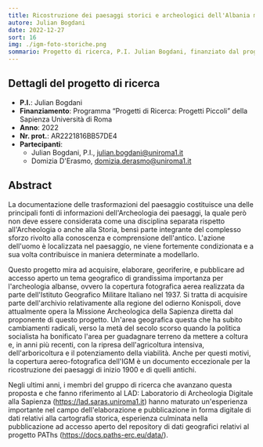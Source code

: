 ```yaml
---
title: Ricostruzione dei paesaggi storici e archeologici dell'Albania meridionale attraverso l'utilizzo di fotografie aeree storiche della Seconda Guerra Mondiale
autore: Julian Bogdani
date: 2022-12-27
sort: 16
img: ./igm-foto-storiche.png
sommario: Progetto di ricerca, P.I. Julian Bogdani, finanziato dal programma “Progetti di Ricerca - Progetti Piccoli” della Sapienza Università di Roma, anno 2022, prot. RP12218161C7325E
---
```



## Dettagli del progetto di ricerca

- **P.I.**: Julian Bogdani
- **Finanziamento**: Programma “Progetti di Ricerca: Progetti Piccoli” della Sapienza Università di Roma
- **Anno**: 2022
- **Nr. prot.**: AR2221816BB57DE4
- **Partecipanti**:
  - Julian Bogdani, P.I., [julian.bogdani@uniroma1.it](mailto:julian.bogdani@uniroma1.it)
  - Domizia D'Erasmo, [domizia.derasmo@uniroma1.it](mailto:domizia.derasmo@uniroma1.it)

## Abstract

La documentazione delle trasformazioni del paesaggio costituisce una delle principali fonti di informazioni dell'Archeologia dei paesaggi, la quale però non deve essere considerata come una disciplina separata rispetto all'Archeologia o anche alla Storia, bensì parte integrante del complesso sforzo rivolto alla conoscenza e comprensione dell'antico. L'azione dell'uomo è localizzata nel paesaggio, ne viene fortemente condizionata e a sua volta contribuisce in maniera determinate a modellarlo.

Questo progetto mira ad acquisire, elaborare, georiferire, e pubblicare ad accesso aperto un tema geografico di grandissima importanza per l'archeologia albanse, ovvero la copertura fotografica aerea realizzata da parte dell'Istituto Geografico Militare Italiano nel 1937. Si tratta di acquisire parte dell'archivio relativamente alla regione del odierno Konispoli, dove attualmente opera la Missione Archeologica della Sapienza diretta dal proponente di questo progetto. Un'area geografica questa che ha subito cambiamenti radicali, verso la metà del secolo scorso quando la politica socialista ha bonificato l'area per guadagnare terreno da mettere a coltura e, in anni più recenti, con la ripresa dell'agricoltura intensiva, dell'arboricoltura e il potenziamento della viabilità. Anche per questi motivi, la copertura aereo-fotografica dell'IGM è un documento eccezionale per la ricostruzione dei paesaggi di inizio 1900 e di quelli antichi.

Negli ultimi anni, i membri del gruppo di ricerca che avanzano questa proposta e che fanno riferimento al LAD: Laboratorio di Archeologia Digitale alla Sapienza (https://lad.saras.uniroma1.it) hanno maturato un'esperienza importante nel campo dell'elaborazione e pubblicazione in forma digitale di dati relativi alla cartografia storica, esperienza culminata nella pubblicazione ad accesso aperto del repository di dati geografici relativi al progetto PAThs (https://docs.paths-erc.eu/data/).